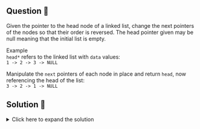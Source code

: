## Question 🤔
Given the pointer to the head node of a linked list, change the next pointers of the nodes so that their order is 
reversed. The head pointer given may be null meaning that the initial list is empty.

Example<br>
`head*` refers to the linked list with `data` values:<br>
`1 -> 2 -> 3 -> NULL`

Manipulate the `next` pointers of each node in place and return `head`, now referencing the head of the list:<br>
`3 -> 2 -> 1 -> NULL`

## Solution 🙋
<details>
  <summary>Click here to expand the solution</summary>

1. As guide in the question we need to change the `next` pointers of the node. So we maintain the 3 pointers for 
`current`, `previous` and `next` nodes.
2. Then we are changing the pointers of the nodes until the `current` node is empty. 
Here is the illustration of how the variables are assigns after each loop for above example.

|   variable   | initial | #1  |  #2  |  #3  |
|:------------:|:-------:|:---:|:----:|:----:|
|     next     |  null   |  2  |  3   | null |
| current.next |    2    |  3  | null | null |
|   previous   |  null   |  1  |  2   |  3   |
|   current    |    1    |  2  |  3   | null |
3. We can see finally the `previous` provide what we are need i.e. reversed LinkedList.

**Steps to reverse a LinkedList**
1. get current Node
2. Store next value
3. Update next value to list so far
4. Store current Node as lsi so far
5. Update current Node to stored next value at step 2

</details>

[//]: # (adding additional margin from bottom)
<br>
<br>
<br>
<br>


